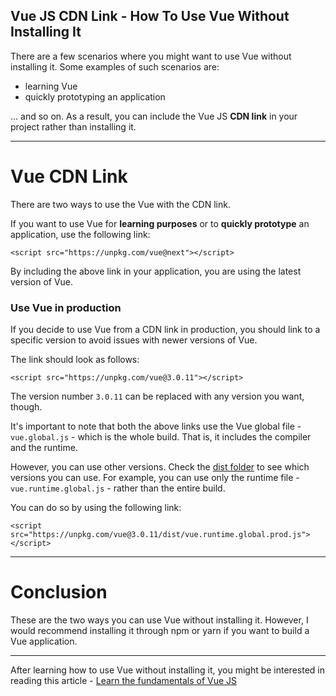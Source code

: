 ## Vue JS CDN Link - How To Use Vue Without Installing It

There are a few scenarios where you might want to use Vue without installing it. Some examples of such scenarios are:

* learning Vue
* quickly prototyping an application

... and so on. As a result, you can include the Vue JS **CDN link** in your project rather than installing it.

---

# Vue CDN Link
There are two ways to use the Vue with the CDN link. 

If you want to use Vue for **learning purposes** or to **quickly prototype** an application, use the following link:

```
<script src="https://unpkg.com/vue@next"></script>
```

By including the above link in your application, you are using the latest version of Vue.

### Use Vue in production

If you decide to use Vue from a CDN link in production, you should link to a specific version to avoid issues with newer versions of Vue. 

The link should look as follows:

```
<script src="https://unpkg.com/vue@3.0.11"></script>
```

The version number `3.0.11` can be replaced with any version you want, though. 

It's important to note that both the above links use the Vue global file - `vue.global.js` - which is the whole build. That is, it includes the compiler and the runtime.

However, you can use other versions. Check the [dist folder](https://unpkg.com/browse/vue@3.0.11/dist/) to see which versions you can use. For example, you can use only the runtime file - `vue.runtime.global.js` - rather than the entire build.

You can do so by using the following link:

```
<script src="https://unpkg.com/vue@3.0.11/dist/vue.runtime.global.prod.js"></script>
```

---

# Conclusion

These are the two ways you can use Vue without installing it. However, I would recommend installing it through npm or yarn if you want to build a Vue application.

---

After learning how to use Vue without installing it, you might be interested in reading this article - [Learn the fundamentals of Vue JS](https://catalins.tech/learn-the-fundamentals-of-vue-js-with-vue-3)
